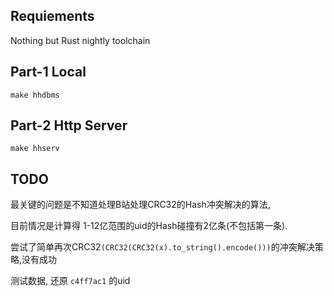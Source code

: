 ## Requiements
Nothing but Rust nightly toolchain

## Part-1 Local

`make hhdbms`

## Part-2 Http Server

`make hhserv`

## TODO

最关键的问题是不知道处理B站处理CRC32的Hash冲突解决的算法,

目前情况是计算得 1-12亿范围的uid的Hash碰撞有2亿条(不包括第一条).

尝试了简单再次CRC32`(CRC32(CRC32(x).to_string().encode()))`的冲突解决策略,没有成功

测试数据, 还原 `c4ff7ac1` 的uid
